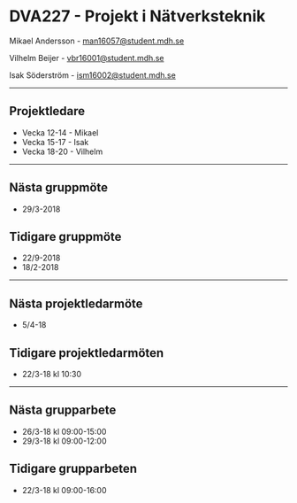 # DVA227 - Projekt i Nätverksteknik

Mikael Andersson - [man16057@student.mdh.se](mailto:man16057@student.mdh.se)

Vilhelm Beijer - [vbr16001@student.mdh.se](mailto:vbr16001@student.mdh.se)

Isak Söderström - [ism16002@student.mdh.se](mailto:ism16002@student.mdh.se)

---
## Projektledare 
- Vecka 12-14 - Mikael
- Vecka 15-17 - Isak
- Vecka 18-20 - Vilhelm

---
## Nästa gruppmöte
- 29/3-2018

## Tidigare gruppmöte
- 22/9-2018
- 18/2-2018

---
## Nästa projektledarmöte
- 5/4-18

## Tidigare projektledarmöten
- 22/3-18 kl 10:30

---
## Nästa grupparbete
- 26/3-18 kl 09:00-15:00
- 29/3-18 kl 09:00-12:00

## Tidigare grupparbeten
- 22/3-18 kl 09:00-16:00

